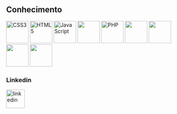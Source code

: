 

## Conhecimento
[<img src="https://cdn.jsdelivr.net/gh/devicons/devicon/icons/css3/css3-plain-wordmark.svg" alt='CSS3' width='60'>](https://developer.mozilla.org/pt-BR/docs/Web/CSS) [<img src='https://cdn.jsdelivr.net/gh/devicons/devicon/icons/html5/html5-plain-wordmark.svg' alt='HTML5' width='60'>](https://developer.mozilla.org/pt-BR/docs/Web/HTML) [<img src='https://cdn.jsdelivr.net/gh/devicons/devicon/icons/javascript/javascript-plain.svg' alt='JavaScript' width='60'>](https://developer.mozilla.org/pt-BR/docs/Web/JavaScript) <img src="https://cdn.jsdelivr.net/gh/devicons/devicon@latest/icons/bootstrap/bootstrap-original.svg" width='60'/> [<img src="https://cdn.jsdelivr.net/gh/devicons/devicon@latest/icons/php/php-original.svg" alt='PHP' width='60'/>](https://www.php.net/manual/pt_BR/index.php) [<img src="https://cdn.jsdelivr.net/gh/devicons/devicon/icons/mysql/mysql-original.svg" width='60'/>](https://www.mysql.com/) [<img src="https://cdn.jsdelivr.net/gh/devicons/devicon/icons/git/git-original.svg" width='60'/>](https://git-scm.com/doc) <img src="https://cdn.jsdelivr.net/gh/devicons/devicon@latest/icons/linux/linux-original.svg" width='60'/> <img src="https://cdn.jsdelivr.net/gh/devicons/devicon@latest/icons/nginx/nginx-original.svg" width='60'/> 


 

### Linkedin
[<img src='https://cdn.jsdelivr.net/gh/devicons/devicon/icons/linkedin/linkedin-original.svg' alt='linkedin' width='50'>](https://www.linkedin.com/in/joaovictoraraujocruz/)
